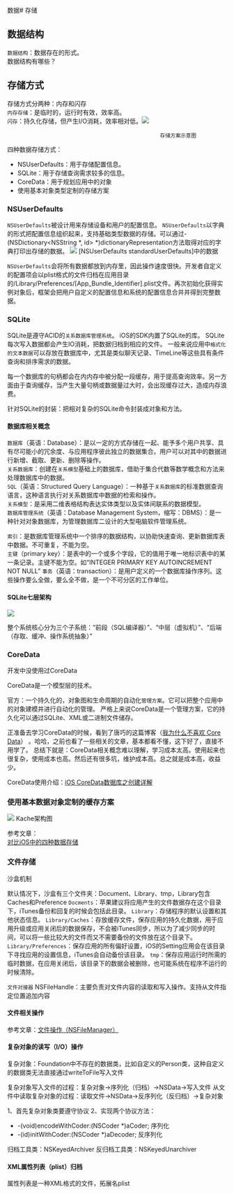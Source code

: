 数据# 存储

## 数据结构

`数据结构`：数据存在的形式。  
数据结构有哪些？

## 存储方式

存储方式分两种：内存和闪存  
`内存存储`：是临时的，运行时有效，效率高。  
`闪存`：持久化存储，但产生I/O消耗，效率相对低。![](/assets/存储方案示意图.png)

```
                                                 存储方案示意图
```

四种数据存储方式：

* NSUserDefaults：用于存储配置信息。
* SQLite：用于存储查询需求较多的信息。
* CoreData：用于规划应用中的对象
* 使用基本对象类型定制的存储方案



### NSUserDefaults

`NSUserDefaults`被设计用来存储设备和用户的配置信息。
`NSUserDefaults`以字典的形式把配置信息组织起来，支持基础类型数据的存储。可以通过- (NSDictionary<NSString *, id> *)dictionaryRepresentation方法取得对应的字典打印出存储的数据。
![](/assets/2.png)
[NSUserDefaults standardUserDefaults]中的数据

`NSUserDefaults`会将所有数据都放到内存里，因此操作速度很快。开发者自定义的配置项会以plist格式的文件归档在应用目录的/Library/Preferences/[App_Bundle_Identifier].plist文件。再次初始化获得实例对象后，框架会把用户自定义的配置信息和系统的配置信息合并并得到完整数据。


### SQLite

SQLite是遵守ACID的`关系数据库管理系统`。
iOS的SDK内置了SQLite的库。
SQLite每次写入数据都会产生IO消耗，把数据归档到相应的文件。
一般来说应用中`格式化的文本数据`可以存放在数据库中，尤其是类似聊天记录、TimeLine等这些具有条件查询和排序需求的数据。

每一个数据库的句柄都会在内内存中被分配一段缓存，用于提高查询效率。另一方面由于查询缓存，当产生大量句柄或数据量过大时，会出现缓存过大，造成内存浪费。

针对SQLite的封装：把相对复杂的SQLite命令封装成对象和方法。


#### 数据库相关概念

`数据库`（英语：Database）：是以一定的方式存储在一起、能予多个用户共享、具有尽可能小的冗余度、与应用程序彼此独立的数据集合。用户可以对其中的数据进行新增、截取、更新、删除等操作。  
`关系数据库`：创建在`关系模型`基础上的数据库，借助于集合代数等数学概念和方法来处理数据库中的数据。  
`SQL`（英语：Structured Query Language）：一种基于`关系数据库`的标准数据查询语言，这种语言执行对关系数据库中数据的检索和操作。  
`关系模型`：是采用二维表格结构表达实体类型以及实体间联系的数据模型。  
`数据库管理系统`（英语：Database Management System，缩写：DBMS）：是一种针对对象数据库，为管理数据库二设计的大型电脑软件管理系统。

`索引`：是数据库管理系统中一个排序的数据结构，以协助快速查询、更新数据库表中数据。不可重复，不能为空。  
`主键`（primary key）：是表中的一个或多个字段，它的值用于唯一地标识表中的某一条记录。主键不能为空。如“INTEGER PRIMARY KEY AUTOINCREMENT NOT NULL”
`事务`（英语：transaction）：是用户定义的一个数据库操作序列。这些操作要么全做，要么全不做，是一个不可分区的工作单位。

#### SQLite七层架构
![](/assets/arch2.gif)

整个系统核心分为三个子系统：“前段（SQL编译器）”、“中层（虚拟机）”、“后端（存取、缓冲、操作系统抽象）”

### CoreData
开发中没使用过CoreData

CoreData是一个模型层的技术。

官方：一个持久化的，对象图和生命周期的自动化`管理方案`。它可以把整个应用中的对象建模并进行自动化的管理。
严格上来说CoreData是一个管理方案，它的持久化可以通过SQLite、XML或二进制文件储存。


正准备去学习CoreData的时候，看到了唐巧的这篇博客（[我为什么不喜欢 Core Data](http://blog.devtang.com/2016/08/04/i-do-not-like-core-data/)）
。哈哈，之前也看了一些相关的文章，基本都看不懂，这下好了，直接不用学了。
总结下就是：CoreData相关概念难以理解，学习成本太高。使用起来也很复杂，使用成本也高。然后还有很多坑，维护成本高。总之就是成本高，收益少。


CoreData使用介绍：[iOS CoreData数据库之创建详解](https://www.jianshu.com/p/880dd63c5f5e)

### 使用基本数据对象定制的缓存方案
![](/assets/5.png)
Kache架构图


参考文章：  
[对比iOS中的四种数据存储](http://www.infoq.com/cn/articles/data-storage-in-ios)


### 文件存储
沙盒机制

默认情况下，沙盒有三个文件夹：Document、Library、tmp，Library包含Caches和Preference
`Docments`：苹果建议将应用产生的文件数据存在这个目录下，iTunes备份和回复的时候会包括此目录。
`Library`：存储程序的默认设置和其他状态信息。
`Library/Caches`：存放缓存文件，保存应用的持久化数据，用于应用升级或应用关闭后的数据保存，不会被iTunes同步，所以为了减少同步的时间，可以将一些比较大的文件而又不需要备份的文件放在这个目录下。
`Library/Preferences`：保存应用的所有偏好设置，iOS的Setting应用会在该目录下寻找应用的设置信息，iTunes会自动备份该目录。
`tmp`：保存应用运行时所需的临时数据，在应用关闭后，该目录下的数据会被删除，也可能系统在程序不运行的时候清除。

`文件对接器`
NSFileHandle：主要负责对文件内容的读取和写入操作。支持从文件指定位置追加内容


#### 文件相关操作
参考文章：[文件操作（NSFileManager）](http://blog.csdn.net/xyz_lmn/article/details/8968213)


#### 复杂对象的读写（I/O）操作
复杂对象：Foundation中不存在的数据类，比如自定义的Person类，这种自定义的数据类无法直接通过writeToFile写入文件

复杂对象写入文件的过程：复杂对象->序列化（归档）->NSData->写入文件
从文件中读取复杂对象的过程：读取文件->NSData->反序列化（反归档）->复杂对象

1、首先复杂对象类要遵守<NSCoding>协议
2、实现两个协议方法：
* -(void)encodeWithCoder:(NSCoder *)aCoder; 序列化
* -(id)initWithCoder:(NSCoder *)aDecoder; 反序列化

归档工具类：NSKeyedArchiver
反归档工具类：NSKeyedUnarchiver


#### XML属性列表（plist）归档
属性列表是一种XML格式的文件，拓展名plist
















